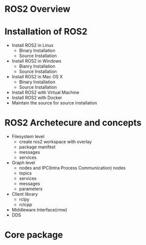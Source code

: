 # ROS2 Overview

# Installation of ROS2
  * Install ROS2 in Linux
    - Binary Installation
    - Source Installation
  * Install ROS2 in Windows
    - Bianry Installation
    - Source Installation
  * Install ROS2 in Mac OS X
    - Binary Installation
    - Source Installation
  * Install ROS2 with Virtual Machine
  * Install ROS2 with Docker
  * Maintain the source for source installation

# ROS2 Archetecure and concepts
  * Filesystem level
    - create ros2 workspace with overlay
    - package manifest
    - messages
    - services
  * Graph level
    - nodes and IPC(Intra Process Communication) nodes 
    - topics
    - services
    - messages
    - parameters
  * Client library
    - rclpy
    - rclcpp
  * Middleware Interface(rmw)
  * DDS

# Core package
